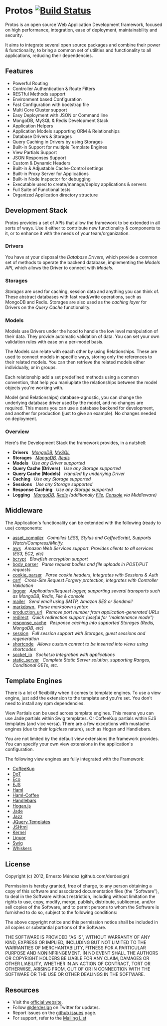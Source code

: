 # Protos [![Build Status](https://secure.travis-ci.org/derdesign/protos.png)](http://travis-ci.org/derdesign/protos)

Protos is an open source Web Application Development framework, focused on high performance, integration, ease of 
deployment, maintainability and security.

It aims to integrate several open source packages and combine their power &amp; functionality, to bring a common set of
utilities and functionality to all applications, reducing their dependencies.

## Features

- Powerful Routing
- Controller Authentication & Route Filters
- RESTful Methods support
- Environment based Configuration
- Fast Configuration with bootstrap file
- Multi Core Cluster support
- Easy Deployment with JSON or Command line
- MongoDB, MySQL & Redis Development Stack
- Application Helpers
- Application Models supporting ORM &amp; Relationships
- Database Drivers & Storages
- Query Caching in Drivers by using Storages
- Built-in Support for multiple Template Engines
- View Partials Support
- JSON Responses Support
- Custom & Dynamic Headers
- Built-in & Adjustable Cache-Control settings
- Built-in Proxy Server for Applications
- Built-in Node Inspector for debugging
- Executable used to create/manage/deploy applications &amp; servers
- Full Suite of Functional tests
- Organized Application directory structure

## Development Stack

Protos provides a set of APIs that allow the framework to be extended in all sorts of ways. Use it either to contribute
new functionality &amp; components to it, or to enhance it with the needs of your team/organization.

### Drivers

You have at your disposal the _Database Drivers_, which provide a common set of methods to operate the backend database,
implementing the _Models API_, which allows the Driver to connect with _Models_.

### Storages

_Storages_ are used for caching, session data and anything you can think of. These abstract databases with fast read/write 
operations, such as MongoDB and Redis. Storages are also used as the _caching layer_ for Drivers on the _Query Cache_ functionality.

### Models

Models use Drivers under the hood to handle the low level manipulation of their data. They provide automatic validation of data.
You can set your own validation rules with ease on a per-model basis.

The Models can relate with eaach other by using Relationships. These are used to connect models in specific ways, storing only the
references to their related models. You can then retrieve the related models either individually, or in groups.

Each relationship add a set predefined methods using a common convention, that help you maniuplate the relationships between
the model objects you're working with.

Model (and Relationships) database-agnostic, you can change the underlying database driver used by the model, and no changes are required. This
means you can use a database backend for development, and another for production (just to give an example). No changes needed on deployment.

### Overview

Here's the Development Stack the framework provides, in a nutshell:

- **Drivers** &nbsp; _[MongoDB](https://github.com/derdesign/protos/blob/master/drivers/mongodb.js), [MySQL](https://github.com/derdesign/protos/blob/master/drivers/mysql.js)_
- **Storages** &nbsp; _[MongoDB](https://github.com/derdesign/protos/blob/master/storages/mongodb.js), [Redis](https://github.com/derdesign/protos/blob/master/storages/redis.js)_
- **Models** &nbsp; _Use any Driver supported_
- **Query Cache (Drivers)** &nbsp; _Use any Storage supported_
- **Query Cache (Models)** &nbsp; _Handled by underlying Driver_
- **Caching** &nbsp; _Use any Storage supported_
- **Sessions** &nbsp; _Use any Storage supported_
- **Response Caching** &nbsp; _Use any Storage supported_
- **Logging** &nbsp; _[MongoDB](https://github.com/derdesign/protos/blob/master/middleware/logger/transport-mongodb.js), 
[Redis](https://github.com/derdesign/protos/blob/master/middleware/logger/transport-redis.js) (additionally 
[File](https://github.com/derdesign/protos/blob/master/middleware/logger/transport-file.js), [Console](https://github.com/derdesign/protos/blob/master/middleware/logger/transport-console.js) via Middleware)_

## Middleware

The Application's functionality can be extended with the following (ready to use) components:

- [asset_compiler](/middleware#asset_compiler) &nbsp; *Compiles LESS, Stylus and CoffeeScript, Supports Watch/Compress/Minify.*
- [aws](http://protos.org/middleware#aws) &nbsp; *Amazon Web Services support. Provides clients to all services (ES3, EC2, etc)*
- [bcrypt](http://protos.org/middleware#bcrypt) &nbsp; *Blowfish encryption support*
- [body_parser](http://protos.org/middleware#body_parser) &nbsp; *Parse request bodies and file uploads in POST/PUT requests*
- [cookie_parser](http://protos.org/middleware#cookie_parser) &nbsp; *Parse cookie headers, Integrates with Sessions & Auth*
- [csrf](http://protos.org/middleware#csrf) &nbsp; *Cross-Site Request Forgery protection, integrates with Controller Validation*
- [logger](http://protos.org/middleware#logger) &nbsp; *Application/Request logger, supporting several transports such as MongoDB, Redis, File &amp; console*
- [mailer](http://protos.org/middleware#mailer) &nbsp; *Send email using SMTP, Amazon SES or Sendmail*
- [ markdown ](http://protos.org/middleware#markdown) &nbsp; *Parse markdown syntax*
- [production_url](http://protos.org/middleware#production_url) &nbsp; *Remove port number from application-generated URLs*
- [redirect](http://protos.org/middleware#redirect) &nbsp; *Quick redirection support (useful for "maintenance mode")*
- [response_cache](http://protos.org/middleware#response_cache) &nbsp; *Response caching into supported Storages (Redis, MongoDB, etc)*
- [session](http://protos.org/middleware#session) &nbsp; *Full session support with Storages, guest sessions and regeneration*
- [shortcode](http://protos.org/middleware#shortcode) &nbsp; *Allows custom content to be inserted into views using shortcodes*
- [socket_io](http://protos.org/middleware#socket_io) &nbsp; *Socket.io Integration with applications*
- [static_server](http://protos.org/middleware#static_server) &nbsp; *Complete Static Server solution, supporting Ranges, Conditional GETs, etc.*

## Template Engines

There is a lot of flexibility when it comes to template engines. To use a view engine, just add the extension 
to the template and you're set. You don't need to install any npm dependencies.

View Partials can be used across template engines. This means you can use Jade partials within Swig templates. Or CoffeeKup
partials within EJS templates (and vice versa). There are a few exceptions with mustache engines (due to their *logicless*
nature), such as Hogan and Handlebars.

You are not limited by the default view extensions the framework provides. You can specify your own view extensions in the
application's configuration.

The following view engines are fully integrated with the Framework:

- [CoffeeKup](https://github.com/mauricemach/coffeekup)
- [DoT](https://github.com/olado/doT)
- [Eco](https://github.com/sstephenson/eco)
- [EJS](https://github.com/visionmedia/ejs)
- [Haml](https://github.com/visionmedia/haml.js)
- [Haml-Coffee](https://github.com/9elements/haml-coffee)
- [Handlebars](https://github.com/wycats/handlebars.js)
- [Hogan.js](https://github.com/twitter/hogan.js)
- [Jade](https://github.com/visionmedia/jade)
- [Jazz](https://github.com/shinetech/jazz)
- [JQuery Templates](https://github.com/kof/node-jqtpl)
- [JSHtml](https://github.com/LuvDaSun/jshtml)
- [Kernel](https://github.com/c9/kernel)
- [Liquor](https://github.com/chjj/liquor)
- [Swig](https://github.com/paularmstrong/swig)
- [Whiskers](https://github.com/gsf/whiskers.js/tree)

## License

Copyright (c) 2012, Ernesto Méndez (github.com/derdesign)

Permission is hereby granted, free of charge, to any person obtaining a copy
of this software and associated documentation files (the "Software"), to deal
in the Software without restriction, including without limitation the rights
to use, copy, modify, merge, publish, distribute, sublicense, and/or sell
copies of the Software, and to permit persons to whom the Software is
furnished to do so, subject to the following conditions:

The above copyright notice and this permission notice shall be included in
all copies or substantial portions of the Software.

THE SOFTWARE IS PROVIDED "AS IS", WITHOUT WARRANTY OF ANY KIND, EXPRESS OR
IMPLIED, INCLUDING BUT NOT LIMITED TO THE WARRANTIES OF MERCHANTABILITY,
FITNESS FOR A PARTICULAR PURPOSE AND NONINFRINGEMENT. IN NO EVENT SHALL THE
AUTHORS OR COPYRIGHT HOLDERS BE LIABLE FOR ANY CLAIM, DAMAGES OR OTHER
LIABILITY, WHETHER IN AN ACTION OF CONTRACT, TORT OR OTHERWISE, ARISING FROM,
OUT OF OR IN CONNECTION WITH THE SOFTWARE OR THE USE OR OTHER DEALINGS IN
THE SOFTWARE.

## Resources

- Visit the [official website](http://protos.der-design.com).
- Follow [@derdesign](http://twitter.com/derdesign) on Twitter for updates.
- Report issues on the [github issues](https://github.com/derdesign/protos/issues) page.
- For support, refer to the [Mailing List](https://groups.google.com/group/protos-web-framework)

